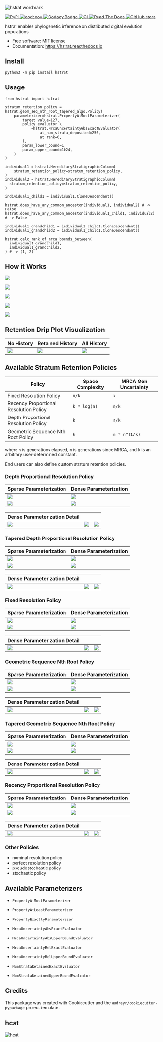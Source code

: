 ![hstrat wordmark](docs/assets/hstrat-wordmark.png)

[
  ![PyPi](https://img.shields.io/pypi/v/hstrat.svg)
](https://pypi.python.org/pypi/hstrat)
[
  ![codecov](https://codecov.io/gh/mmore500/hstrat/branch/master/graph/badge.svg?token=JwMfFOpBBD)
](https://codecov.io/gh/mmore500/hstrat)
[
  ![Codacy Badge](https://app.codacy.com/project/badge/Grade/9ab14d415aa9458d97b4cf760b95f874)
](https://www.codacy.com/gh/mmore500/hstrat/dashboard)
[
  ![CI](https://github.com/mmore500/hstrat/actions/workflows/CI.yml/badge.svg)
](https://github.com/mmore500/hstrat/actions)
[
  ![Read The Docs](https://readthedocs.org/projects/hstrat/badge/?version=latest)
](https://hstrat.readthedocs.io/en/latest/?badge=latest)
[
  ![GitHub stars](https://img.shields.io/github/stars/mmore500/hstrat.svg?style=round-square&logo=github&label=Stars&logoColor=white)](https://github.com/mmore500/hstrat
)

hstrat enables phylogenetic inference on distributed digital evolution populations

* Free software: MIT license
* Documentation: <https://hstrat.readthedocs.io>

## Install

`python3 -m pip install hstrat`

## Usage

```python3
from hstrat import hstrat

stratum_retention_policy = hstrat.geom_seq_nth_root_tapered_algo.Policy(
    parameterizer=hstrat.PropertyAtMostParameterizer(
        target_value=127,
        policy_evaluator \
            =hstrat.MrcaUncertaintyAbsExactEvaluator(
                at_num_strata_deposited=256,
                at_rank=0,
        ),
        param_lower_bound=1,
        param_upper_bound=1024,
    )
)

individual1 = hstrat.HereditaryStratigraphicColumn(
    stratum_retention_policy=stratum_retention_policy,
)
individual2 = hstrat.HereditaryStratigraphicColumn(
  stratum_retention_policy=stratum_retention_policy,
)

individual1_child1 = individual1.CloneDescendant()

hstrat.does_have_any_common_ancestor(individual1, individual2) # -> False
hstrat.does_have_any_common_ancestor(individual1_child1, individual2) # -> False

individual1_grandchild1 = individual1_child1.CloneDescendant()
individual1_grandchild2 = individual1_child1.CloneDescendant()

hstrat.calc_rank_of_mrca_bounds_between(
  individual1_grandchild1,
  individual1_grandchild2,
) # -> (1, 2)
```


## How it Works

![](docs/assets/bitstring_inference.png)

![](docs/assets/stratigraph_inference.png)

![](docs/assets/pruning.png)

![](docs/assets/pruning_intensity.png)

![](docs/assets/pruning_distribution.png)

## Retention Drip Plot Visualization

| No History | Retained History | All History |
|------------|------------------|-------------|
| ![](docs/assets/a=stratum_retention_dripplot+extant_history=False+extinct_history=False+extinct_placeholders=True+num_generations=256+policy=tapered-depth-proportional-resolution-stratum-retention-policy-resolution-4+ext=.gif) | ![](docs/assets/a=stratum_retention_dripplot+extant_history=True+extinct_history=False+extinct_placeholders=True+num_generations=256+policy=tapered-depth-proportional-resolution-stratum-retention-policy-resolution-4+ext=.gif) | ![](docs/assets/a=stratum_retention_dripplot+extant_history=True+extinct_history=True+extinct_placeholders=False+num_generations=256+policy=tapered-depth-proportional-resolution-stratum-retention-policy-resolution-4+ext=.gif) |

## Available Stratum Retention Policies

| Policy                                 | Space Complexity | MRCA Gen Uncertainty |
|----------------------------------------|------------------|----------------------|
| Fixed Resolution Policy                | `n/k`            | `k`                  |
| Recency Proportional Resolution Policy | `k * log(n)`     | `m/k`                |
| Depth Proportional Resolution Policy   | `k`              | `n/k`                |
| Geometric Sequence Nth Root Policy     | `k`              | `m * n^(1/k)`        |

where `n` is generations elapsed, `m` is generations since MRCA, and `k` is an arbitrary user-determined constant.

End users can also define custom stratum retention policies.

### Depth Proportional Resolution Policy

| Sparse Parameterization | Dense Parameterization |
|-------------------------|------------------------|
| ![](docs/assets/a=policy_panel_plot+num_generations=256+policy=depth-proportional-resolution-stratum-retention-policy-resolution-2+ext=.gif) | ![](docs/assets/a=policy_panel_plot+num_generations=256+policy=depth-proportional-resolution-stratum-retention-policy-resolution-8+ext=.gif) |
| ![](docs/assets/num_generations=256+policy=depth-proportional-resolution-stratum-retention-policy-resolution-2+viz=stratum-retention-dripplot+ext=.png) | ![](docs/assets/num_generations=256+policy=depth-proportional-resolution-stratum-retention-policy-resolution-8+viz=stratum-retention-dripplot+ext=.png) |

| Dense Parameterization Detail | | |
| ------------------------------|-|-|
| ![](docs/assets/num_generations=256+policy=depth-proportional-resolution-stratum-retention-policy-resolution-8+viz=strata-retained-num-lineplot+ext=.png) | ![](docs/assets/num_generations=256+policy=depth-proportional-resolution-stratum-retention-policy-resolution-8+viz=mrca-uncertainty-absolute-barplot+ext=.png) | ![](docs/assets/num_generations=256+policy=depth-proportional-resolution-stratum-retention-policy-resolution-8+viz=mrca-uncertainty-relative-barplot+ext=.png) |

### Tapered Depth Proportional Resolution Policy

| Sparse Parameterization | Dense Parameterization |
|-------------------------|------------------------|
| ![](docs/assets/a=policy_panel_plot+num_generations=256+policy=tapered-depth-proportional-resolution-stratum-retention-policy-resolution-1+ext=.gif) | ![](docs/assets/a=policy_panel_plot+num_generations=256+policy=tapered-depth-proportional-resolution-stratum-retention-policy-resolution-7+ext=.gif) |
| ![](docs/assets/num_generations=256+policy=tapered-depth-proportional-resolution-stratum-retention-policy-resolution-1+viz=stratum-retention-dripplot+ext=.png) | ![](docs/assets/num_generations=256+policy=tapered-depth-proportional-resolution-stratum-retention-policy-resolution-7+viz=stratum-retention-dripplot+ext=.png) |

| Dense Parameterization Detail | | |
| ------------------------------|-|-|
| ![](docs/assets/num_generations=256+policy=tapered-depth-proportional-resolution-stratum-retention-policy-resolution-7+viz=strata-retained-num-lineplot+ext=.png) | ![](docs/assets/num_generations=256+policy=tapered-depth-proportional-resolution-stratum-retention-policy-resolution-7+viz=mrca-uncertainty-absolute-barplot+ext=.png) | ![](docs/assets/num_generations=256+policy=tapered-depth-proportional-resolution-stratum-retention-policy-resolution-7+viz=mrca-uncertainty-relative-barplot+ext=.png) |

### Fixed Resolution Policy

| Sparse Parameterization | Dense Parameterization |
|-------------------------|------------------------|
| ![](docs/assets/a=policy_panel_plot+num_generations=256+policy=fixed-resolution-stratum-retention-policy-resolution-128+ext=.gif) | ![](docs/assets/a=policy_panel_plot+num_generations=256+policy=fixed-resolution-stratum-retention-policy-resolution-32+ext=.gif) |
| ![](docs/assets/num_generations=256+policy=fixed-resolution-stratum-retention-policy-resolution-128+viz=stratum-retention-dripplot+ext=.png) | ![](docs/assets/num_generations=256+policy=fixed-resolution-stratum-retention-policy-resolution-32+viz=stratum-retention-dripplot+ext=.png) |

| Dense Parameterization Detail | | |
| ------------------------------|-|-|
![](docs/assets/num_generations=256+policy=fixed-resolution-stratum-retention-policy-resolution-32+viz=strata-retained-num-lineplot+ext=.png) | ![](docs/assets/num_generations=256+policy=fixed-resolution-stratum-retention-policy-resolution-32+viz=mrca-uncertainty-absolute-barplot+ext=.png) | ![](docs/assets/num_generations=256+policy=fixed-resolution-stratum-retention-policy-resolution-32+viz=mrca-uncertainty-relative-barplot+ext=.png) |

### Geometric Sequence Nth Root Policy

| Sparse Parameterization | Dense Parameterization |
|-------------------------|------------------------|
| ![](docs/assets/a=policy_panel_plot+num_generations=256+policy=nth-root-geometric-sequence-stratum-retention-policy-degree-6-interspersal-2+ext=.gif) | ![](docs/assets/a=policy_panel_plot+num_generations=256+policy=nth-root-geometric-sequence-stratum-retention-policy-degree-1024-interspersal-2+ext=.gif) |
| ![](docs/assets/num_generations=256+policy=nth-root-geometric-sequence-stratum-retention-policy-degree-6-interspersal-2+viz=stratum-retention-dripplot+ext=.png) | ![](docs/assets/num_generations=256+policy=nth-root-geometric-sequence-stratum-retention-policy-degree-1024-interspersal-2+viz=stratum-retention-dripplot+ext=.png) |

| Dense Parameterization Detail | | |
| ------------------------------|-|-|
| ![](docs/assets/num_generations=256+policy=nth-root-geometric-sequence-stratum-retention-policy-degree-1024-interspersal-2+viz=strata-retained-num-lineplot+ext=.png) | ![](docs/assets/num_generations=256+policy=nth-root-geometric-sequence-stratum-retention-policy-degree-1024-interspersal-2+viz=mrca-uncertainty-absolute-barplot+ext=.png) | ![](docs/assets/num_generations=256+policy=nth-root-geometric-sequence-stratum-retention-policy-degree-1024-interspersal-2+viz=mrca-uncertainty-relative-barplot+ext=.png) |

### Tapered Geometric Sequence Nth Root Policy

| Sparse Parameterization | Dense Parameterization |
|-------------------------|------------------------|
| ![](docs/assets/a=policy_panel_plot+num_generations=256+policy=tapered-nth-root-geometric-sequence-stratum-retention-policy-degree-1-interspersal-2+ext=.gif) | ![](docs/assets/a=policy_panel_plot+num_generations=256+policy=tapered-nth-root-geometric-sequence-stratum-retention-policy-degree-4-interspersal-2+ext=.gif)
| ![](docs/assets/num_generations=256+policy=tapered-nth-root-geometric-sequence-stratum-retention-policy-degree-1-interspersal-2+viz=stratum-retention-dripplot+ext=.png) | ![](docs/assets/num_generations=256+policy=tapered-nth-root-geometric-sequence-stratum-retention-policy-degree-4-interspersal-2+viz=stratum-retention-dripplot+ext=.png) |

| Dense Parameterization Detail | | |
| ------------------------------|-|-|
| ![](docs/assets/num_generations=256+policy=tapered-nth-root-geometric-sequence-stratum-retention-policy-degree-4-interspersal-2+viz=strata-retained-num-lineplot+ext=.png) | ![](docs/assets/num_generations=256+policy=tapered-nth-root-geometric-sequence-stratum-retention-policy-degree-4-interspersal-2+viz=mrca-uncertainty-absolute-barplot+ext=.png) | ![](docs/assets/num_generations=256+policy=tapered-nth-root-geometric-sequence-stratum-retention-policy-degree-4-interspersal-2+viz=mrca-uncertainty-relative-barplot+ext=.png) |

### Recency Proportional Resolution Policy

| Sparse Parameterization | Dense Parameterization |
|-------------------------|------------------------|
| ![](docs/assets/a=policy_panel_plot+num_generations=256+policy=recency-proportional-resolution-stratum-retention-policy-resolution-0+ext=.gif) | ![](docs/assets/a=policy_panel_plot+num_generations=256+policy=recency-proportional-resolution-stratum-retention-policy-resolution-6+ext=.gif) |
| ![](docs/assets/num_generations=256+policy=recency-proportional-resolution-stratum-retention-policy-resolution-0+viz=stratum-retention-dripplot+ext=.png) | ![](docs/assets/num_generations=256+policy=recency-proportional-resolution-stratum-retention-policy-resolution-6+viz=stratum-retention-dripplot+ext=.png) |

| Dense Parameterization Detail | | |
| ------------------------------|-|-|
| ![](docs/assets/num_generations=256+policy=recency-proportional-resolution-stratum-retention-policy-resolution-6+viz=strata-retained-num-lineplot+ext=.png) | ![](docs/assets/num_generations=256+policy=recency-proportional-resolution-stratum-retention-policy-resolution-6+viz=mrca-uncertainty-absolute-barplot+ext=.png) |  ![](docs/assets/num_generations=256+policy=recency-proportional-resolution-stratum-retention-policy-resolution-6+viz=mrca-uncertainty-relative-barplot+ext=.png) |

### Other Policies

* nominal resolution policy
* perfect resolution policy
* pseudostochastic policy
* stochastic policy

## Available Parameterizers

* `PropertyAtMostParameterizer`
* `PropertyAtLeastParameterizer`
* `PropertyExactlyParameterizer`


* `MrcaUncertaintyAbsExactEvaluator`
* `MrcaUncertaintyAbsUpperBoundEvaluator`
* `MrcaUncertaintyRelExactEvaluator`
* `MrcaUncertaintyRelUpperBoundEvaluator`
* `NumStrataRetainedExactEvaluator`
* `NumStrataRetainedUpperBoundEvaluator`

## Credits

This package was created with Cookiecutter and the `audreyr/cookiecutter-pypackage` project template.

## hcat

![hcat](docs/assets/hcat-banner.png)
